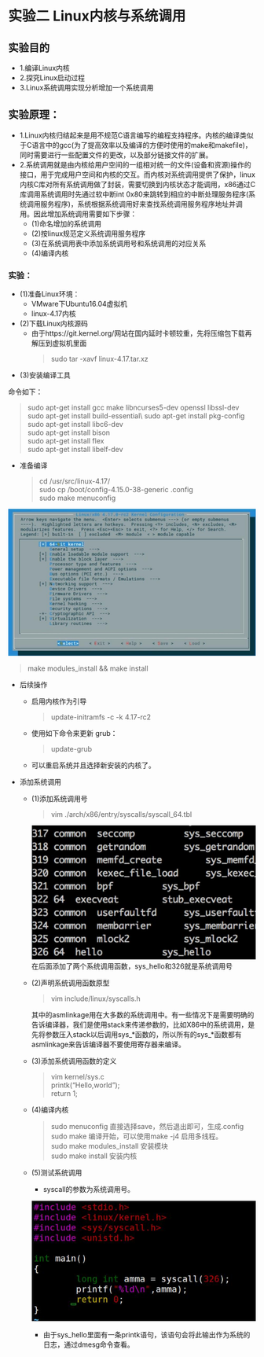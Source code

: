 # 实验二  Linux内核与系统调用
## 实验目的
- 1.编译Linux内核
- 2.探究Linux启动过程
- 3.Linux系统调用实现分析增加一个系统调用
## 实验原理：
- 1.Linux内核归结起来是用不规范C语言编写的编程支持程序。内核的编译类似于C语言中的gcc(为了提高效率以及编译的方便时使用的make和makefile)，同时需要进行一些配置文件的更改，以及部分链接文件的扩展。
- 2.系统调用就是由内核给用户空间的一组相对统一的文件(设备和资源)操作的接口，用于完成用户空间和内核的交互。而内核对系统调用提供了保护，linux内核C库对所有系统调用做了封装，需要切换到内核状态才能调用，x86通过C库调用系统调用时先通过软中断int 0x80来跳转到相应的中断处理服务程序(系统调用服务程序)，系统根据系统调用好来查找系统调用服务程序地址并调用。因此增加系统调用需要如下步骤：
  - (1)命名增加的系统调用 
  - (2)按linux规范定义系统调用服务程序 
  - (3)在系统调用表中添加系统调用号和系统调用的对应关系 
  - (4)编译内核

### 实验：
- (1)准备Linux环境：
  - VMware下Ubuntu16.04虚拟机
  - linux-4.17内核
- (2)下载Linux内核源码
  - 由于https://git.kernel.org/网站在国内延时卡顿较重，先将压缩包下载再解压到虚拟机里面
    >sudo tar -xavf linux-4.17.tar.xz
- (3)安装编译工具

命令如下：
>sudo apt-get install gcc make libncurses5-dev openssl libssl-dev\
sudo apt-get install build-essential\ 
sudo apt-get install pkg-config\
sudo apt-get install libc6-dev\
sudo apt-get install bison\
sudo apt-get install flex\
sudo apt-get install libelf-dev

- 准备编译
    >cd /usr/src/linux-4.17/\
sudo cp /boot/config-4.15.0-38-generic .config\
sudo make menuconfig

![](4.172.jpg)


>make modules_install && make install

- 后续操作
  - 启用内核作为引导
    >update-initramfs -c -k 4.17-rc2

  - 使用如下命令来更新 grub：
    >update-grub

  - 可以重启系统并且选择新安装的内核了。

- 添加系统调用

  - (1)添加系统调用号 
    >vim ./arch/x86/entry/syscalls/syscall_64.tbl

    ![](编译.jpg)
    在后面添加了两个系统调用函数，sys_hello和326就是系统调用号

  - (2)声明系统调用函数原型
    >vim include/linux/syscalls.h 
    
    其中的asmlinkage用在大多数的系统调用中。有一些情况下是需要明确的告诉编译器，我们是使用stack来传递参数的，比如X86中的系统调用，是先将参数压入stack以后调用sys_\*函数的，所以所有的sys_\*函数都有asmlinkage来告诉编译器不要使用寄存器来编译。
  - (3)添加系统调用函数的定义 
    >vim kernel/sys.c \
    printk(“Hello,world”);\
    return 1;

  - (4)编译内核 
    >sudo menuconfig 直接选择save，然后退出即可，生成.config \
    sudo make 编译开始，可以使用make -j4 启用多线程。 \
    sudo make modules_install 安装模块 \
    sudo make install 安装内核 

  - (5)测试系统调用
    - syscall的参数为系统调用号。 
    
    ![](code.jpg)

    - 由于sys_hello里面有一条printk语句，该语句会将此输出作为系统的日志，通过dmesg命令查看。 